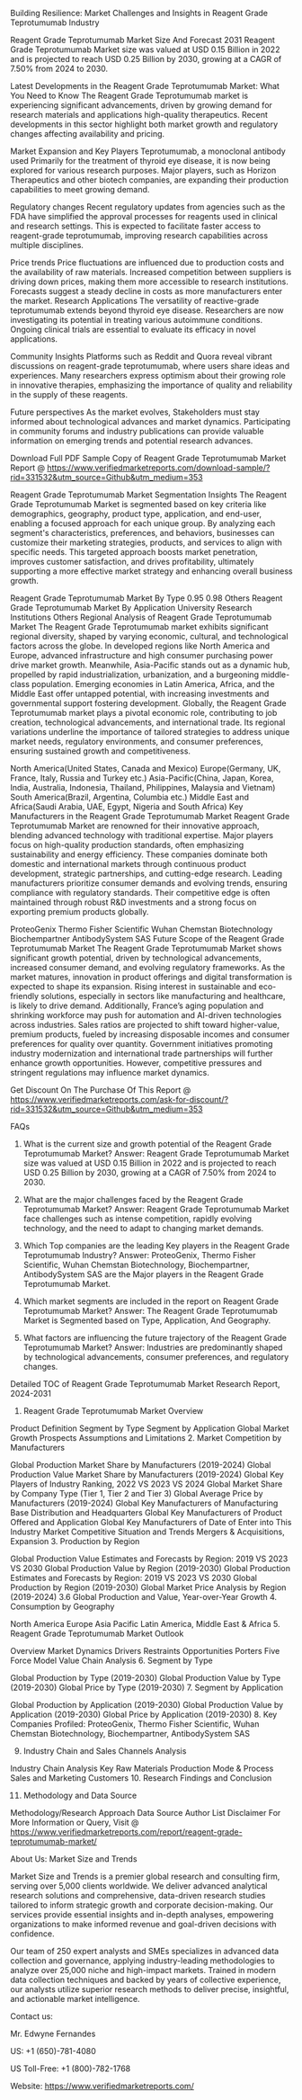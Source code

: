 Building Resilience: Market Challenges and Insights in Reagent Grade Teprotumumab Industry


Reagent Grade Teprotumumab Market Size And Forecast 2031
Reagent Grade Teprotumumab Market size was valued at USD 0.15 Billion in 2022 and is projected to reach USD 0.25 Billion by 2030, growing at a CAGR of 7.50% from 2024 to 2030.

Latest Developments in the Reagent Grade Teprotumumab Market: What You Need to Know
The Reagent Grade Teprotumumab market is experiencing significant advancements, driven by growing demand for research materials and applications high-quality therapeutics. Recent developments in this sector highlight both market growth and regulatory changes affecting availability and pricing.

Market Expansion and Key Players
Teprotumumab, a monoclonal antibody used Primarily for the treatment of thyroid eye disease, it is now being explored for various research purposes. Major players, such as Horizon Therapeutics and other biotech companies, are expanding their production capabilities to meet growing demand.

Regulatory changes
Recent regulatory updates from agencies such as the FDA have simplified the approval processes for reagents used in clinical and research settings. This is expected to facilitate faster access to reagent-grade teprotumumab, improving research capabilities across multiple disciplines.

Price trends
Price fluctuations are influenced due to production costs and the availability of raw materials.
Increased competition between suppliers is driving down prices, making them more accessible to research institutions.
Forecasts suggest a steady decline in costs as more manufacturers enter the market.
Research Applications
The versatility of reactive-grade teprotumumab extends beyond thyroid eye disease. Researchers are now investigating its potential in treating various autoimmune conditions. Ongoing clinical trials are essential to evaluate its efficacy in novel applications.

Community Insights
Platforms such as Reddit and Quora reveal vibrant discussions on reagent-grade teprotumumab, where users share ideas and experiences. Many researchers express optimism about their growing role in innovative therapies, emphasizing the importance of quality and reliability in the supply of these reagents.

Future perspectives
As the market evolves, Stakeholders must stay informed about technological advances and market dynamics. Participating in community forums and industry publications can provide valuable information on emerging trends and potential research advances.

Download Full PDF Sample Copy of Reagent Grade Teprotumumab Market Report @ https://www.verifiedmarketreports.com/download-sample/?rid=331532&utm_source=Github&utm_medium=353

Reagent Grade Teprotumumab Market Segmentation Insights
The Reagent Grade Teprotumumab Market is segmented based on key criteria like demographics, geography, product type, application, and end-user, enabling a focused approach for each unique group. By analyzing each segment's characteristics, preferences, and behaviors, businesses can customize their marketing strategies, products, and services to align with specific needs. This targeted approach boosts market penetration, improves customer satisfaction, and drives profitability, ultimately supporting a more effective market strategy and enhancing overall business growth.

Reagent Grade Teprotumumab Market By Type
0.95
0.98
Others
Reagent Grade Teprotumumab Market By Application
University
Research Institutions
Others
Regional Analysis of Reagent Grade Teprotumumab Market
The Reagent Grade Teprotumumab market exhibits significant regional diversity, shaped by varying economic, cultural, and technological factors across the globe. In developed regions like North America and Europe, advanced infrastructure and high consumer purchasing power drive market growth. Meanwhile, Asia-Pacific stands out as a dynamic hub, propelled by rapid industrialization, urbanization, and a burgeoning middle-class population. Emerging economies in Latin America, Africa, and the Middle East offer untapped potential, with increasing investments and governmental support fostering development. Globally, the Reagent Grade Teprotumumab market plays a pivotal economic role, contributing to job creation, technological advancements, and international trade. Its regional variations underline the importance of tailored strategies to address unique market needs, regulatory environments, and consumer preferences, ensuring sustained growth and competitiveness.

North America(United States, Canada and Mexico)
Europe(Germany, UK, France, Italy, Russia and Turkey etc.)
Asia-Pacific(China, Japan, Korea, India, Australia, Indonesia, Thailand, Philippines, Malaysia and Vietnam)
South America(Brazil, Argentina, Columbia etc.)
Middle East and Africa(Saudi Arabia, UAE, Egypt, Nigeria and South Africa)
Key Manufacturers in the Reagent Grade Teprotumumab Market
Reagent Grade Teprotumumab Market are renowned for their innovative approach, blending advanced technology with traditional expertise. Major players focus on high-quality production standards, often emphasizing sustainability and energy efficiency. These companies dominate both domestic and international markets through continuous product development, strategic partnerships, and cutting-edge research. Leading manufacturers prioritize consumer demands and evolving trends, ensuring compliance with regulatory standards. Their competitive edge is often maintained through robust R&D investments and a strong focus on exporting premium products globally.

ProteoGenix
Thermo Fisher Scientific
Wuhan Chemstan Biotechnology
Biochempartner
AntibodySystem SAS
Future Scope of the Reagent Grade Teprotumumab Market
The Reagent Grade Teprotumumab Market shows significant growth potential, driven by technological advancements, increased consumer demand, and evolving regulatory frameworks. As the market matures, innovation in product offerings and digital transformation is expected to shape its expansion. Rising interest in sustainable and eco-friendly solutions, especially in sectors like manufacturing and healthcare, is likely to drive demand. Additionally, France’s aging population and shrinking workforce may push for automation and AI-driven technologies across industries. Sales ratios are projected to shift toward higher-value, premium products, fueled by increasing disposable incomes and consumer preferences for quality over quantity. Government initiatives promoting industry modernization and international trade partnerships will further enhance growth opportunities. However, competitive pressures and stringent regulations may influence market dynamics.

Get Discount On The Purchase Of This Report @ https://www.verifiedmarketreports.com/ask-for-discount/?rid=331532&utm_source=Github&utm_medium=353

FAQs
1. What is the current size and growth potential of the Reagent Grade Teprotumumab Market?
Answer: Reagent Grade Teprotumumab Market size was valued at USD 0.15 Billion in 2022 and is projected to reach USD 0.25 Billion by 2030, growing at a CAGR of 7.50% from 2024 to 2030.

2. What are the major challenges faced by the Reagent Grade Teprotumumab Market?
Answer: Reagent Grade Teprotumumab Market face challenges such as intense competition, rapidly evolving technology, and the need to adapt to changing market demands.

3. Which Top companies are the leading Key players in the Reagent Grade Teprotumumab Industry?
Answer: ProteoGenix, Thermo Fisher Scientific, Wuhan Chemstan Biotechnology, Biochempartner, AntibodySystem SAS are the Major players in the Reagent Grade Teprotumumab Market.

4. Which market segments are included in the report on Reagent Grade Teprotumumab Market?
Answer: The Reagent Grade Teprotumumab Market is Segmented based on Type, Application, And Geography.

5. What factors are influencing the future trajectory of the Reagent Grade Teprotumumab Market?
Answer: Industries are predominantly shaped by technological advancements, consumer preferences, and regulatory changes.

Detailed TOC of Reagent Grade Teprotumumab Market Research Report, 2024-2031
1. Reagent Grade Teprotumumab Market Overview

Product Definition
Segment by Type
Segment by Application
Global Market Growth Prospects
Assumptions and Limitations
2. Market Competition by Manufacturers

Global Production Market Share by Manufacturers (2019-2024)
Global Production Value Market Share by Manufacturers (2019-2024)
Global Key Players of Industry Ranking, 2022 VS 2023 VS 2024
Global Market Share by Company Type (Tier 1, Tier 2 and Tier 3)
Global Average Price by Manufacturers (2019-2024)
Global Key Manufacturers of Manufacturing Base Distribution and Headquarters
Global Key Manufacturers of Product Offered and Application
Global Key Manufacturers of Date of Enter into This Industry
Market Competitive Situation and Trends
Mergers & Acquisitions, Expansion
3. Production by Region

Global Production Value Estimates and Forecasts by Region: 2019 VS 2023 VS 2030
Global Production Value by Region (2019-2030)
Global Production Estimates and Forecasts by Region: 2019 VS 2023 VS 2030
Global Production by Region (2019-2030)
Global Market Price Analysis by Region (2019-2024) 3.6 Global Production and Value, Year-over-Year Growth
4. Consumption by Geography

North America
Europe
Asia Pacific
Latin America, Middle East & Africa
5. Reagent Grade Teprotumumab Market Outlook

Overview
Market Dynamics
Drivers
Restraints
Opportunities
Porters Five Force Model
Value Chain Analysis 
6. Segment by Type

Global Production by Type (2019-2030)
Global Production Value by Type (2019-2030)
Global Price by Type (2019-2030)
7. Segment by Application

Global Production by Application (2019-2030)
Global Production Value by Application (2019-2030)
Global Price by Application (2019-2030)
8. Key Companies Profiled: ProteoGenix, Thermo Fisher Scientific, Wuhan Chemstan Biotechnology, Biochempartner, AntibodySystem SAS

9. Industry Chain and Sales Channels Analysis

Industry Chain Analysis
Key Raw Materials
Production Mode & Process
Sales and Marketing
Customers
10. Research Findings and Conclusion

11. Methodology and Data Source

Methodology/Research Approach
Data Source
Author List
Disclaimer
For More Information or Query, Visit @ https://www.verifiedmarketreports.com/report/reagent-grade-teprotumumab-market/

About Us: Market Size and Trends

Market Size and Trends is a premier global research and consulting firm, serving over 5,000 clients worldwide. We deliver advanced analytical research solutions and comprehensive, data-driven research studies tailored to inform strategic growth and corporate decision-making. Our services provide essential insights and in-depth analyses, empowering organizations to make informed revenue and goal-driven decisions with confidence.

Our team of 250 expert analysts and SMEs specializes in advanced data collection and governance, applying industry-leading methodologies to analyze over 25,000 niche and high-impact markets. Trained in modern data collection techniques and backed by years of collective experience, our analysts utilize superior research methods to deliver precise, insightful, and actionable market intelligence.

Contact us:

Mr. Edwyne Fernandes

US: +1 (650)-781-4080

US Toll-Free: +1 (800)-782-1768

Website: https://www.verifiedmarketreports.com/
